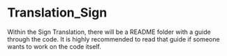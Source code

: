 # Translation_Sign
Within the Sign Translation, there will be a README folder with a guide through the code. It is highly recommended to read that guide if someone wants to work on the code itself.
